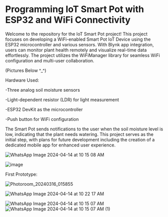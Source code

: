 # Programming IoT Smart Pot with ESP32 and WiFi Connectivity

Welcome to the repository for the IoT Smart Pot project! This project focuses on developing a WiFi-enabled Smart Pot IoT Device using the ESP32 microcontroller and various sensors. With Blynk app integration, users can monitor plant health remotely and visualize real-time data effortlessly. The project utilizes the WiFiManager library for seamless WiFi configuration and multi-user collaboration.

(Pictures Below ^_^)

Hardware Used:

-Three analog soil moisture sensors

-Light-dependent resistor (LDR) for light measurement

-ESP32 DevKit as the microcontroller

-Push button for WiFi configuration

The Smart Pot sends notifications to the user when the soil moisture level is low, indicating that the plant needs watering. This project serves as the initial step, with plans for future development including the creation of a dedicated mobile app for enhanced user experience.

![WhatsApp Image 2024-04-14 at 10 15 08 AM](https://github.com/yousefjarbou/IoT-Smart-Pot-with-ESP32/assets/166923297/8cbfcade-e2a1-4eff-a38b-077985289c9e)

![image](https://github.com/yousefjarbou/IoT-Smart-Pot-with-ESP32/assets/166923297/55266a52-e727-4493-88e5-d250f90c4ab9)


First Prototype:

![Photoroom_20240316_015855](https://github.com/yousefjarbou/IoT-Smart-Pot-with-ESP32/assets/166923297/133e572a-bb71-40cf-a481-4cf8acb7c64b)

![WhatsApp Image 2024-04-14 at 10 22 17 AM](https://github.com/yousefjarbou/IoT-Smart-Pot-with-ESP32/assets/166923297/08bffd8c-9ff1-4262-9e06-76eb408c33b6)

![WhatsApp Image 2024-04-14 at 10 15 07 AM](https://github.com/yousefjarbou/IoT-Smart-Pot-with-ESP32/assets/166923297/1b402bc4-dec4-4457-83f2-ab667b2d0499)
![WhatsApp Image 2024-04-14 at 10 15 07 AM (1)](https://github.com/yousefjarbou/IoT-Smart-Pot-with-ESP32/assets/166923297/58c50d13-2648-42ff-be2b-2200114b93d3)
